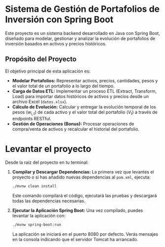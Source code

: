 # Sistema de Gestión de Portafolios de Inversión con Spring Boot

Este proyecto es un sistema backend desarrollado en Java con Spring Boot, diseñado para modelar, gestionar y analizar la evolución de portafolios de inversión basados en activos y precios históricos.

## Propósito del Proyecto

El objetivo principal de esta aplicación es:
* **Modelar Portafolios:** Representar activos, precios, cantidades, pesos y el valor total de un portafolio a lo largo del tiempo.
* **Carga de Datos ETL:** Implementar un proceso ETL (Extract, Transform, Load) para importar datos históricos de activos y precios desde un archivo Excel (`datos.xlsx`).
* **Cálculo de Evolución:** Calcular y entregar la evolución temporal de los pesos ($w_{i,t}$) de cada activo y el valor total del portafolio ($V_t$) a través de endpoints RESTful.
* **Gestión de Operaciones (Bonus):** Procesar operaciones de compra/venta de activos y recalcular el historial del portafolio.

# Levantar el proyecto

Desde la raíz del proyecto en tu terminal:

1.  **Compilar y Descargar Dependencias:**
    La primera vez que levantes el proyecto o si has añadido nuevas dependencias al `pom.xml`, ejecuta:
    ```bash
    ./mvnw clean install
    ```
    Este comando compilará el código, ejecutará las pruebas y descargará todas las dependencias necesarias.

2.  **Ejecutar la Aplicación Spring Boot:**
    Una vez compilado, puedes levantar la aplicación con:
    ```bash
    ./mvnw spring-boot:run
    ```
    La aplicación se iniciará en el puerto 8080 por defecto. Verás mensajes en la consola indicando que el servidor Tomcat ha arrancado.
